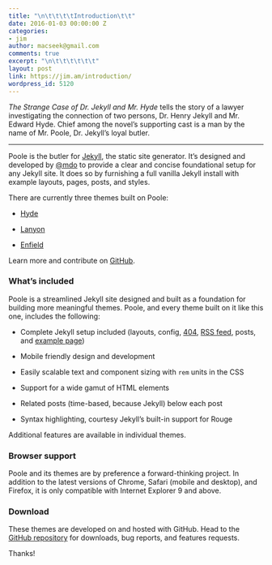 ```yaml
---
title: "\n\t\t\t\tIntroduction\t\t"
date: 2016-01-03 00:00:00 Z
categories:
- jim
author: macseek@gmail.com
comments: true
excerpt: "\n\t\t\t\t\t\t"
layout: post
link: https://jim.am/introduction/
wordpress_id: 5120
---
```


_The Strange Case of Dr. Jekyll and Mr. Hyde_ tells the story of a lawyer investigating the connection of two persons, Dr. Henry Jekyll and Mr. Edward Hyde. Chief among the novel’s supporting cast is a man by the name of Mr. Poole, Dr. Jekyll’s loyal butler.




* * *




Poole is the butler for [Jekyll](http://jekyllrb.com), the static site generator. It’s designed and developed by [@mdo](https://twitter.com/mdo) to provide a clear and concise foundational setup for any Jekyll site. It does so by furnishing a full vanilla Jekyll install with example layouts, pages, posts, and styles.




There are currently three themes built on Poole:






  * [Hyde](http://hyde.getpoole.com)


  * [Lanyon](http://lanyon.getpoole.com)


  * [Enfield](http://enfield.getpoole.com)




Learn more and contribute on [GitHub](https://github.com/poole/poole).




### What’s included




Poole is a streamlined Jekyll site designed and built as a foundation for building more meaningful themes. Poole, and every theme built on it like this one, includes the following:






  * Complete Jekyll setup included (layouts, config, [404](/404.html), [RSS feed](/atom.xml), posts, and [example page](/about))


  * Mobile friendly design and development


  * Easily scalable text and component sizing with `rem` units in the CSS


  * Support for a wide gamut of HTML elements


  * Related posts (time-based, because Jekyll) below each post


  * Syntax highlighting, courtesy Jekyll’s built-in support for Rouge




Additional features are available in individual themes.




### Browser support




Poole and its themes are by preference a forward-thinking project. In addition to the latest versions of Chrome, Safari (mobile and desktop), and Firefox, it is only compatible with Internet Explorer 9 and above.




### Download




These themes are developed on and hosted with GitHub. Head to the [GitHub repository](https://github.com/poole/poole) for downloads, bug reports, and features requests.




Thanks!


		

